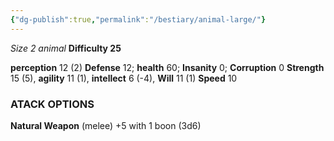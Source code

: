 ```yaml
---
{"dg-publish":true,"permalink":"/bestiary/animal-large/"}
---
```


*Size 2 animal*
**Difficulty 25**

**perception** 12 (2)
**Defense** 12; **health** 60; **Insanity** 0; **Corruption** 0
**Strength** 15 (5), **agility** 11 (1), **intellect** 6 (-4), **Will** 11 (1)
**Speed** 10
### ATACK OPTIONS
**Natural Weapon** (melee) +5 with 1 boon (3d6)